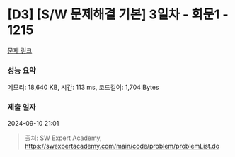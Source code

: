 # [D3] [S/W 문제해결 기본] 3일차 - 회문1 - 1215 

[문제 링크](https://swexpertacademy.com/main/code/problem/problemDetail.do?contestProbId=AV14QpAaAAwCFAYi) 

### 성능 요약

메모리: 18,640 KB, 시간: 113 ms, 코드길이: 1,704 Bytes

### 제출 일자

2024-09-10 21:01



> 출처: SW Expert Academy, https://swexpertacademy.com/main/code/problem/problemList.do